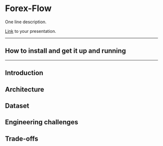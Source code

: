 # Forex-Flow

One line description.

[Link](#) to your presentation.

<hr/>

## How to install and get it up and running


<hr/>

## Introduction

## Architecture

## Dataset

## Engineering challenges

## Trade-offs
